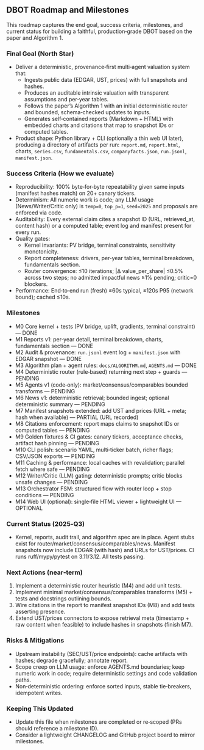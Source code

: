 ## DBOT Roadmap and Milestones

This roadmap captures the end goal, success criteria, milestones, and current status for building a faithful, production‑grade DBOT based on the paper and Algorithm 1.

### Final Goal (North Star)
- Deliver a deterministic, provenance‑first multi‑agent valuation system that:
  - Ingests public data (EDGAR, UST, prices) with full snapshots and hashes.
  - Produces an auditable intrinsic valuation with transparent assumptions and per‑year tables.
  - Follows the paper’s Algorithm 1 with an initial deterministic router and bounded, schema‑checked updates to inputs.
  - Generates self‑contained reports (Markdown + HTML) with embedded charts and citations that map to snapshot IDs or computed tables.
- Product shape: Python library + CLI (optionally a thin web UI later), producing a directory of artifacts per run: `report.md`, `report.html`, charts, `series.csv`, `fundamentals.csv`, `companyfacts.json`, `run.jsonl`, `manifest.json`.

### Success Criteria (How we evaluate)
- Reproducibility: 100% byte‑for‑byte repeatability given same inputs (manifest hashes match) on 20+ canary tickers.
- Determinism: All numeric work is code; any LLM usage (News/Writer/Critic only) is `temp=0`, `top_p=1`, `seed=2025` and proposals are enforced via code.
- Auditability: Every external claim cites a snapshot ID (URL, retrieved_at, content hash) or a computed table; event log and manifest present for every run.
- Quality gates:
  - Kernel invariants: PV bridge, terminal constraints, sensitivity monotonicity.
  - Report completeness: drivers, per‑year tables, terminal breakdown, fundamentals section.
  - Router convergence: ≤10 iterations; |Δ value_per_share| ≤0.5% across two steps; no admitted impactful news ≥1% pending; critic=0 blockers.
- Performance: End‑to‑end run (fresh) ≤60s typical, ≤120s P95 (network bound); cached ≤10s.

### Milestones
- M0 Core kernel + tests (PV bridge, uplift, gradients, terminal constraint) — DONE
- M1 Reports v1: per‑year detail, terminal breakdown, charts, fundamentals section — DONE
- M2 Audit & provenance: `run.jsonl` event log + `manifest.json` with EDGAR snapshot — DONE
- M3 Algorithm plan + agent rules: `docs/ALGORITHM.md`, `AGENTS.md` — DONE
- M4 Deterministic router (rule‑based) returning next step + guards — PENDING
- M5 Agents v1 (code‑only): market/consensus/comparables bounded transforms — PENDING
- M6 News v1: deterministic retrieval; bounded ingest; optional deterministic summary — PENDING
- M7 Manifest snapshots extended: add UST and prices (URL + meta; hash when available) — PARTIAL (URL recorded)
- M8 Citations enforcement: report maps claims to snapshot IDs or computed tables — PENDING
- M9 Golden fixtures & CI gates: canary tickers, acceptance checks, artifact hash pinning — PENDING
- M10 CLI polish: scenario YAML, multi‑ticker batch, richer flags; CSV/JSON exports — PENDING
- M11 Caching & performance: local caches with revalidation; parallel fetch where safe — PENDING
- M12 Writer/Critic (LLM) gating: deterministic prompts; critic blocks unsafe changes — PENDING
- M13 Orchestrator FSM: structured flow with router loop + stop conditions — PENDING
- M14 Web UI (optional): single‑file HTML viewer + lightweight UI — OPTIONAL

### Current Status (2025‑Q3)
- Kernel, reports, audit trail, and algorithm spec are in place. Agent stubs exist for router/market/consensus/comparables/news. Manifest snapshots now include EDGAR (with hash) and URLs for UST/prices. CI runs ruff/mypy/pytest on 3.11/3.12. All tests passing.

### Next Actions (near‑term)
1) Implement a deterministic router heuristic (M4) and add unit tests.
2) Implement minimal market/consensus/comparables transforms (M5) + tests and docstrings outlining bounds.
3) Wire citations in the report to manifest snapshot IDs (M8) and add tests asserting presence.
4) Extend UST/prices connectors to expose retrieval meta (timestamp + raw content when feasible) to include hashes in snapshots (finish M7).

### Risks & Mitigations
- Upstream instability (SEC/UST/price endpoints): cache artifacts with hashes; degrade gracefully; annotate report.
- Scope creep on LLM usage: enforce AGENTS.md boundaries; keep numeric work in code; require deterministic settings and code validation paths.
- Non‑deterministic ordering: enforce sorted inputs, stable tie‑breakers, idempotent writes.

### Keeping This Updated
- Update this file when milestones are completed or re‑scoped (PRs should reference a milestone ID).
- Consider a lightweight CHANGELOG and GitHub project board to mirror milestones.

